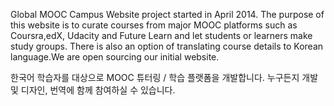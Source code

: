 Global MOOC Campus Website project started in April 2014. The purpose of this website is to curate courses from major MOOC platforms such as Coursra,edX, Udacity and Future Learn and let students or learners make study groups. There is also an option of translating course details to Korean language.We are open sourcing our initial website.

한국어 학습자를 대상으로 MOOC 튜터링 / 학습 플랫폼을 개발합니다. 누구든지 개발 및 디자인, 번역에 함께 참여하실 수 있습니다.